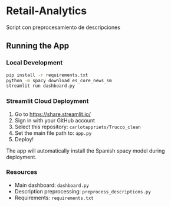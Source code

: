 # Retail-Analytics

Script con preprocesamiento de descripciones



## Running the App

### Local Development
```bash
pip install -r requirements.txt
python -m spacy download es_core_news_sm
streamlit run dashboard.py
```

### Streamlit Cloud Deployment
1. Go to https://share.streamlit.io/
2. Sign in with your GitHub account
3. Select this repository: `carlotapprieto/Trucco_clean`
4. Set the main file path to: `app.py`
5. Deploy!

The app will automatically install the Spanish spacy model during deployment.

### Resources
- Main dashboard: `dashboard.py`
- Description preprocessing: `preprocess_descriptions.py`
- Requirements: `requirements.txt`
